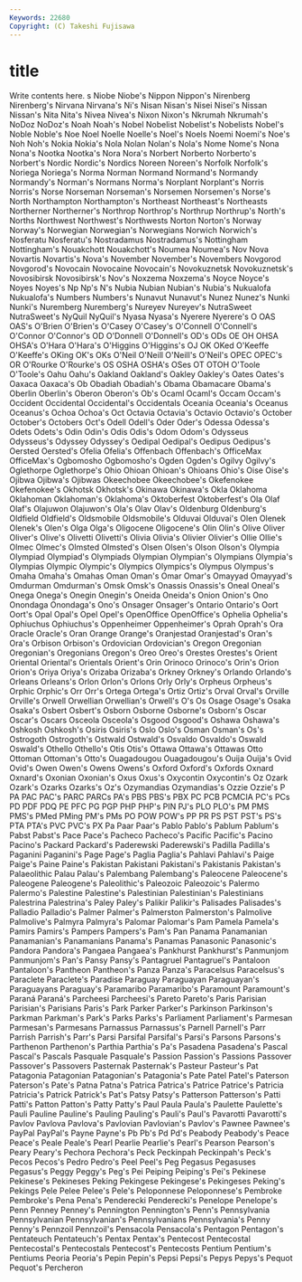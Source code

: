 ```yaml
---
Keywords: 22680 
Copyright: (C) Takeshi Fujisawa
---
```


# title

Write contents here.
s Niobe Niobe's Nippon Nippon's Nirenberg Nirenberg's Nirvana Nirvana's
Ni's Nisan Nisan's Nisei Nisei's Nissan Nissan's Nita Nita's Nivea
Nivea's Nixon Nixon's Nkrumah Nkrumah's NoDoz NoDoz's Noah Noah's Nobel
Nobelist Nobelist's Nobelists Nobel's Noble Noble's Noe Noel Noelle Noelle's
Noel's Noels Noemi Noemi's Noe's Noh Noh's Nokia Nokia's Nola
Nolan Nolan's Nola's Nome Nome's Nona Nona's Nootka Nootka's Nora
Nora's Norbert Norberto Norberto's Norbert's Nordic Nordic's Nordics Noreen Noreen's
Norfolk Norfolk's Noriega Noriega's Norma Norman Normand Normand's Normandy Normandy's
Norman's Normans Norma's Norplant Norplant's Norris Norris's Norse Norseman Norseman's
Norsemen Norsemen's Norse's North Northampton Northampton's Northeast Northeast's Northeasts Northerner
Northerner's Northrop Northrop's Northrup Northrup's North's Norths Northwest Northwest's Northwests
Norton Norton's Norway Norway's Norwegian Norwegian's Norwegians Norwich Norwich's Nosferatu
Nosferatu's Nostradamus Nostradamus's Nottingham Nottingham's Nouakchott Nouakchott's Noumea Noumea's Nov
Nova Novartis Novartis's Nova's November November's Novembers Novgorod Novgorod's Novocain
Novocaine Novocain's Novokuznetsk Novokuznetsk's Novosibirsk Novosibirsk's Nov's Noxzema Noxzema's Noyce
Noyce's Noyes Noyes's Np Np's N's Nubia Nubian Nubian's Nubia's
Nukualofa Nukualofa's Numbers Numbers's Nunavut Nunavut's Nunez Nunez's Nunki Nunki's
Nuremberg Nuremberg's Nureyev Nureyev's NutraSweet NutraSweet's NyQuil NyQuil's Nyasa Nyasa's
Nyerere Nyerere's O OAS OAS's O'Brien O'Brien's O'Casey O'Casey's O'Connell
O'Connell's O'Connor O'Connor's OD O'Donnell O'Donnell's OD's ODs OE OH
OHSA OHSA's O'Hara O'Hara's O'Higgins O'Higgins's OJ OK OKed O'Keeffe
O'Keeffe's OKing OK's OKs O'Neil O'Neill O'Neill's O'Neil's OPEC OPEC's
OR O'Rourke O'Rourke's OS OSHA OSHA's OSes OT OTOH O'Toole
O'Toole's Oahu Oahu's Oakland Oakland's Oakley Oakley's Oates Oates's Oaxaca
Oaxaca's Ob Obadiah Obadiah's Obama Obamacare Obama's Oberlin Oberlin's Oberon
Oberon's Ob's Ocaml Ocaml's Occam Occam's Occident Occidental Occidental's Occidentals
Oceania Oceania's Oceanus Oceanus's Ochoa Ochoa's Oct Octavia Octavia's Octavio
Octavio's October October's Octobers Oct's Odell Odell's Oder Oder's Odessa
Odessa's Odets Odets's Odin Odin's Odis Odis's Odom Odom's Odysseus
Odysseus's Odyssey Odyssey's Oedipal Oedipal's Oedipus Oedipus's Oersted Oersted's Ofelia
Ofelia's Offenbach Offenbach's OfficeMax OfficeMax's Ogbomosho Ogbomosho's Ogden Ogden's Ogilvy
Ogilvy's Oglethorpe Oglethorpe's Ohio Ohioan Ohioan's Ohioans Ohio's Oise Oise's
Ojibwa Ojibwa's Ojibwas Okeechobee Okeechobee's Okefenokee Okefenokee's Okhotsk Okhotsk's Okinawa
Okinawa's Okla Oklahoma Oklahoman Oklahoman's Oklahoma's Oktoberfest Oktoberfest's Ola Olaf
Olaf's Olajuwon Olajuwon's Ola's Olav Olav's Oldenburg Oldenburg's Oldfield Oldfield's
Oldsmobile Oldsmobile's Olduvai Olduvai's Olen Olenek Olenek's Olen's Olga Olga's
Oligocene Oligocene's Olin Olin's Olive Oliver Oliver's Olive's Olivetti Olivetti's
Olivia Olivia's Olivier Olivier's Ollie Ollie's Olmec Olmec's Olmsted Olmsted's
Olsen Olsen's Olson Olson's Olympia Olympiad Olympiad's Olympiads Olympian Olympian's
Olympians Olympia's Olympias Olympic Olympic's Olympics Olympics's Olympus Olympus's Omaha
Omaha's Omahas Oman Oman's Omar Omar's Omayyad Omayyad's Omdurman Omdurman's
Omsk Omsk's Onassis Onassis's Oneal Oneal's Onega Onega's Onegin Onegin's
Oneida Oneida's Onion Onion's Ono Onondaga Onondaga's Ono's Onsager Onsager's
Ontario Ontario's Oort Oort's Opal Opal's Opel Opel's OpenOffice OpenOffice's
Ophelia Ophelia's Ophiuchus Ophiuchus's Oppenheimer Oppenheimer's Oprah Oprah's Ora Oracle
Oracle's Oran Orange Orange's Oranjestad Oranjestad's Oran's Ora's Orbison Orbison's
Ordovician Ordovician's Oregon Oregonian Oregonian's Oregonians Oregon's Oreo Oreo's Orestes
Orestes's Orient Oriental Oriental's Orientals Orient's Orin Orinoco Orinoco's Orin's
Orion Orion's Oriya Oriya's Orizaba Orizaba's Orkney Orkney's Orlando Orlando's
Orleans Orleans's Orlon Orlon's Orlons Orly Orly's Orpheus Orpheus's Orphic
Orphic's Orr Orr's Ortega Ortega's Ortiz Ortiz's Orval Orval's Orville
Orville's Orwell Orwellian Orwellian's Orwell's O's Os Osage Osage's Osaka
Osaka's Osbert Osbert's Osborn Osborne Osborne's Osborn's Oscar Oscar's Oscars
Osceola Osceola's Osgood Osgood's Oshawa Oshawa's Oshkosh Oshkosh's Osiris Osiris's
Oslo Oslo's Osman Osman's Os's Ostrogoth Ostrogoth's Ostwald Ostwald's Osvaldo
Osvaldo's Oswald Oswald's Othello Othello's Otis Otis's Ottawa Ottawa's Ottawas
Otto Ottoman Ottoman's Otto's Ouagadougou Ouagadougou's Ouija Ouija's Ovid Ovid's
Owen Owen's Owens Owens's Oxford Oxford's Oxfords Oxnard Oxnard's Oxonian
Oxonian's Oxus Oxus's Oxycontin Oxycontin's Oz Ozark Ozark's Ozarks Ozarks's
Oz's Ozymandias Ozymandias's Ozzie Ozzie's P PA PAC PAC's PARC
PARCs PA's PBS PBS's PBX PC PCB PCMCIA PC's PCs
PD PDF PDQ PE PFC PG PGP PHP PHP's PIN
PJ's PLO PLO's PM PMS PMS's PMed PMing PM's PMs
PO POW POW's PP PR PS PST PST's PS's PTA
PTA's PVC PVC's PX Pa Paar Paar's Pablo Pablo's Pablum
Pablum's Pabst Pabst's Pace Pace's Pacheco Pacheco's Pacific Pacific's Pacino
Pacino's Packard Packard's Paderewski Paderewski's Padilla Padilla's Paganini Paganini's Page
Page's Paglia Paglia's Pahlavi Pahlavi's Paige Paige's Paine Paine's Pakistan
Pakistani Pakistani's Pakistanis Pakistan's Palaeolithic Palau Palau's Palembang Palembang's Paleocene
Paleocene's Paleogene Paleogene's Paleolithic's Paleozoic Paleozoic's Palermo Palermo's Palestine Palestine's
Palestinian Palestinian's Palestinians Palestrina Palestrina's Paley Paley's Palikir Palikir's Palisades
Palisades's Palladio Palladio's Palmer Palmer's Palmerston Palmerston's Palmolive Palmolive's Palmyra
Palmyra's Palomar Palomar's Pam Pamela Pamela's Pamirs Pamirs's Pampers Pampers's
Pam's Pan Panama Panamanian Panamanian's Panamanians Panama's Panamas Panasonic Panasonic's
Pandora Pandora's Pangaea Pangaea's Pankhurst Pankhurst's Panmunjom Panmunjom's Pan's Pansy
Pansy's Pantagruel Pantagruel's Pantaloon Pantaloon's Pantheon Pantheon's Panza Panza's Paracelsus
Paracelsus's Paraclete Paraclete's Paradise Paraguay Paraguayan Paraguayan's Paraguayans Paraguay's Paramaribo
Paramaribo's Paramount Paramount's Paraná Paraná's Parcheesi Parcheesi's Pareto Pareto's Paris
Parisian Parisian's Parisians Paris's Park Parker Parker's Parkinson Parkinson's Parkman
Parkman's Park's Parks Parks's Parliament Parliament's Parmesan Parmesan's Parmesans Parnassus
Parnassus's Parnell Parnell's Parr Parrish Parrish's Parr's Parsi Parsifal Parsifal's
Parsi's Parsons Parsons's Parthenon Parthenon's Parthia Parthia's Pa's Pasadena Pasadena's
Pascal Pascal's Pascals Pasquale Pasquale's Passion Passion's Passions Passover Passover's
Passovers Pasternak Pasternak's Pasteur Pasteur's Pat Patagonia Patagonian Patagonian's Patagonia's
Pate Patel Patel's Paterson Paterson's Pate's Patna Patna's Patrica Patrica's
Patrice Patrice's Patricia Patricia's Patrick Patrick's Pat's Patsy Patsy's Patterson
Patterson's Patti Patti's Patton Patton's Patty Patty's Paul Paula Paula's
Paulette Paulette's Pauli Pauline Pauline's Pauling Pauling's Pauli's Paul's Pavarotti
Pavarotti's Pavlov Pavlova Pavlova's Pavlovian Pavlovian's Pavlov's Pawnee Pawnee's PayPal
PayPal's Payne Payne's Pb Pb's Pd Pd's Peabody Peabody's Peace
Peace's Peale Peale's Pearl Pearlie Pearlie's Pearl's Pearson Pearson's Peary
Peary's Pechora Pechora's Peck Peckinpah Peckinpah's Peck's Pecos Pecos's Pedro
Pedro's Peel Peel's Peg Pegasus Pegasuses Pegasus's Peggy Peggy's Peg's
Pei Peiping Peiping's Pei's Pekinese Pekinese's Pekineses Peking Pekingese Pekingese's
Pekingeses Peking's Pekings Pele Pelee Pelee's Pele's Peloponnese Peloponnese's Pembroke
Pembroke's Pena Pena's Penderecki Penderecki's Penelope Penelope's Penn Penney Penney's
Pennington Pennington's Penn's Pennsylvania Pennsylvanian Pennsylvanian's Pennsylvanians Pennsylvania's Penny Penny's
Pennzoil Pennzoil's Pensacola Pensacola's Pentagon Pentagon's Pentateuch Pentateuch's Pentax Pentax's
Pentecost Pentecostal Pentecostal's Pentecostals Pentecost's Pentecosts Pentium Pentium's Pentiums Peoria
Peoria's Pepin Pepin's Pepsi Pepsi's Pepys Pepys's Pequot Pequot's Percheron
